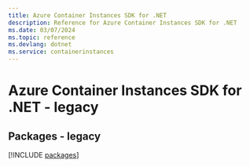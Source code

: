 ```yaml
---
title: Azure Container Instances SDK for .NET
description: Reference for Azure Container Instances SDK for .NET
ms.date: 03/07/2024
ms.topic: reference
ms.devlang: dotnet
ms.service: containerinstances
---
```

# Azure Container Instances SDK for .NET - legacy
## Packages - legacy
[!INCLUDE [packages](container-instances-index.md)]